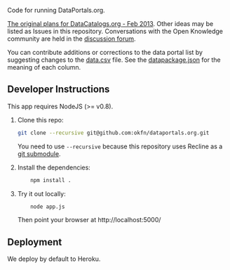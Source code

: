 Code for running DataPortals.org.

[The original plans for DataCatalogs.org - Feb 2013](https://docs.google.com/a/okfn.org/document/d/1MP1eaxUPir9msLt4rRwYqdupE3-qeLZAqFXRiXuvwkA/edit).
Other ideas may be listed as Issues in this repository.
Conversations with the Open Knowledge community are held in the
[discussion forum](https://discuss.okfn.org/c/open-knowledge-labs/dataportals).  

You can contribute additions or corrections to the data portal list by
suggesting changes to the
[data.csv](https://github.com/okfn/dataportals.org/blob/master/data/portals.csv)
file. See the
[datapackage.json](https://github.com/okfn/dataportals.org/blob/master/data/datapackage.json)
for the meaning of each column.

## Developer Instructions

This app requires NodeJS (>= v0.8).

1. Clone this repo:

    ```bash
    git clone --recursive git@github.com:okfn/dataportals.org.git
    ```
    You need to use `--recursive` because this repository uses Recline as a
    [git submodule](https://github.blog/2016-02-01-working-with-submodules/#joining-a-project-using-submodules).

2. Install the dependencies:

    ```bash
        npm install .
    ```

3. Try it out locally:

    ```bash
        node app.js
    ```

   Then point your browser at http://localhost:5000/


## Deployment

We deploy by default to Heroku.

